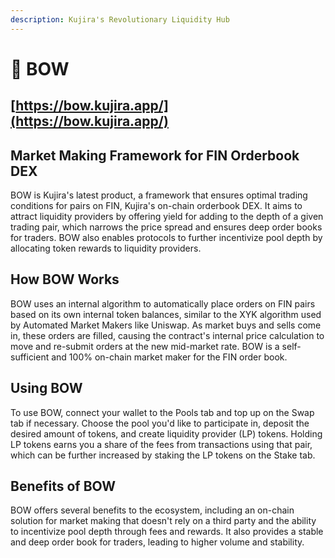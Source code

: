 ```yaml
---
description: Kujira's Revolutionary Liquidity Hub
---
```


# 🎀 BOW

## [https://bow.kujira.app/](https://bow.kujira.app/)

## Market Making Framework for FIN Orderbook DEX

BOW is Kujira's latest product, a framework that ensures optimal trading conditions for pairs on FIN, Kujira's on-chain orderbook DEX. It aims to attract liquidity providers by offering yield for adding to the depth of a given trading pair, which narrows the price spread and ensures deep order books for traders. BOW also enables protocols to further incentivize pool depth by allocating token rewards to liquidity providers.

## How BOW Works

BOW uses an internal algorithm to automatically place orders on FIN pairs based on its own internal token balances, similar to the XYK algorithm used by Automated Market Makers like Uniswap. As market buys and sells come in, these orders are filled, causing the contract's internal price calculation to move and re-submit orders at the new mid-market rate. BOW is a self-sufficient and 100% on-chain market maker for the FIN order book.

## Using BOW

To use BOW, connect your wallet to the Pools tab and top up on the Swap tab if necessary. Choose the pool you'd like to participate in, deposit the desired amount of tokens, and create liquidity provider (LP) tokens. Holding LP tokens earns you a share of the fees from transactions using that pair, which can be further increased by staking the LP tokens on the Stake tab.

## Benefits of BOW

BOW offers several benefits to the ecosystem, including an on-chain solution for market making that doesn't rely on a third party and the ability to incentivize pool depth through fees and rewards. It also provides a stable and deep order book for traders, leading to higher volume and stability.
